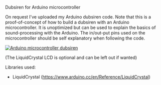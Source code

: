 Dubsiren for Arduino microcontroller

On request I've uploaded my Arduino dubsiren code. Note that this is a proof-of-concept of how to build a dubsiren with an Arduino microcontroller. It is unoptimized but can be used to explain the basics of sound-processing with the Arduino. The in/out-put pins used on the microcontroller should be self explanatory when following the code.

[![Arduino microcontroller dubsiren](https://img.youtube.com/vi/r1mwzrQBUFI/0.jpg)](https://www.youtube.com/watch?v=r1mwzrQBUFI "Arduino microcontroller dubsiren")

(The LiquidCrystal LCD is optional and can be left out if wanted)

Libraries used:
- LiquidCrystal (https://www.arduino.cc/en/Reference/LiquidCrystal)
